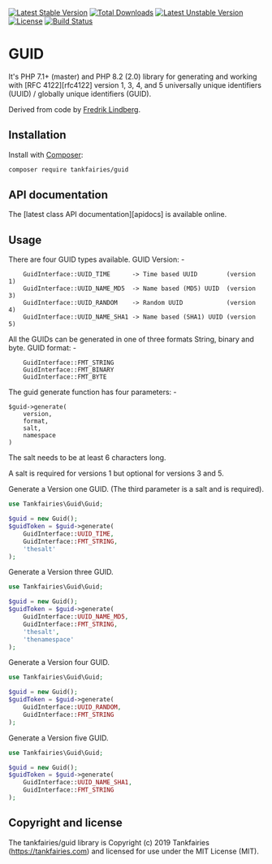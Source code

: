 [![Latest Stable Version](https://poser.pugx.org/tankfairies/guid/v/stable)](https://packagist.org/packages/tankfairies/guid)
[![Total Downloads](https://poser.pugx.org/tankfairies/guid/downloads)](https://packagist.org/packages/tankfairies/guid)
[![Latest Unstable Version](https://poser.pugx.org/tankfairies/guid/v/unstable)](https://packagist.org/packages/tankfairies/guid)
[![License](https://poser.pugx.org/tankfairies/guid/license)](https://packagist.org/packages/tankfairies/guid)
[![Build Status](https://travis-ci.com/tankfairies/guid.svg?branch=master)](https://travis-ci.com/github/tankfairies/guid)

# GUID

It's PHP 7.1+ (master) and PHP 8.2 (2.0) library for generating and working with [RFC 4122][rfc4122] version 1, 3, 4, and 5 
universally unique identifiers (UUID) / globally unique identifiers (GUID).

Derived from code by [Fredrik Lindberg](https://github.com/fredriklindberg).


## Installation

Install with [Composer](https://getcomposer.org/):

```bash
composer require tankfairies/guid
```

## API documentation

The [latest class API documentation][apidocs] is available online.


## Usage

There are four GUID types available.
GUID Version: -
```
    GuidInterface::UUID_TIME      -> Time based UUID        (version 1)
    GuidInterface::UUID_NAME_MD5  -> Name based (MD5) UUID  (version 3)
    GuidInterface::UUID_RANDOM    -> Random UUID            (version 4)
    GuidInterface::UUID_NAME_SHA1 -> Name based (SHA1) UUID (version 5)
```

All the GUIDs can be generated in one of three formats String, binary and byte.
GUID format: -
```
    GuidInterface::FMT_STRING
    GuidInterface::FMT_BINARY
    GuidInterface::FMT_BYTE
```

The guid generate function has four parameters: -

```
$guid->generate(
    version,
    format,
    salt,
    namespace
)
```

The salt needs to be at least 6 characters long.

A salt is required for versions 1 but optional for versions 3 and 5.

Generate a Version one GUID. (The third parameter is a salt and is required).
```php
use Tankfairies\Guid\Guid;

$guid = new Guid();
$guidToken = $guid->generate(
    GuidInterface::UUID_TIME,
    GuidInterface::FMT_STRING,
    'thesalt'
);
```

Generate a Version three GUID.
```php
use Tankfairies\Guid\Guid;

$guid = new Guid();
$guidToken = $guid->generate(
    GuidInterface::UUID_NAME_MD5,
    GuidInterface::FMT_STRING,
    'thesalt',
    'thenamespace'
);
```

Generate a Version four GUID.
```php
use Tankfairies\Guid\Guid;

$guid = new Guid();
$guidToken = $guid->generate(
    GuidInterface::UUID_RANDOM,
    GuidInterface::FMT_STRING
);
```

Generate a Version five GUID.
```php
use Tankfairies\Guid\Guid;

$guid = new Guid();
$guidToken = $guid->generate(
    GuidInterface::UUID_NAME_SHA1,
    GuidInterface::FMT_STRING
);
```

## Copyright and license

The tankfairies/guid library is Copyright (c) 2019 Tankfairies (https://tankfairies.com) and licensed for use under the MIT License (MIT).

